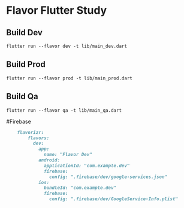 # Flavor Flutter Study

## Build Dev
`flutter run --flavor dev -t lib/main_dev.dart`

## Build Prod
`flutter run --flavor prod -t lib/main_prod.dart`

## Build Qa
`flutter run --flavor qa -t lib/main_qa.dart`

#Firebase
```markdown
    flavorizr:
        flavors:
          dev:
            app:
              name: "Flavor Dev"
            android:
              applicationId: "com.example.dev"
              firebase:
                config: ".firebase/dev/google-services.json"
            ios:
              bundleId: "com.example.dev"
              firebase:
                config: ".firebase/dev/GoogleService-Info.plist"
```